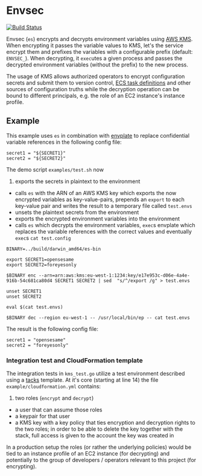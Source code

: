 # Envsec

[![Build Status](https://travis-ci.org/kreuzwerker/envsec.svg?branch=master)](https://travis-ci.org/kreuzwerker/envsec)

Envsec (`es`) encrypts and decrypts environment variables using [AWS KMS](https://aws.amazon.com/kms/). When encrypting it passes the variable values to KMS, let's the service encrypt them and prefixes the variables with a configurable prefix (default: `ENVSEC_`). When decrypting, it `exec`utes a given process and passes the decrypted environment variables (without the prefix) to the new process.

The usage of KMS allows authorized operators to encrypt configuration secrets and submit them to version control, [ECS task definitions](http://docs.aws.amazon.com/AmazonECS/latest/developerguide/task_defintions.html) and other sources of configuration truths while the decryption operation can be bound to different principals, e.g. the role of an EC2 instance's instance profile.

## Example

This example uses `es` in combination with [envplate](https://github.com/kreuzwerker/envplate) to replace confidential variable references in the following config file:

```
secret1 = "${SECRET1}"
secret2 = "${SECRET2}"
```

The demo script `examples/test.sh` now

1. exports the secrets in plaintext to the environment
* calls `es` with the ARN of an AWS KMS key which exports the now encrypted variables as key-value-pairs, prepends an `export` to each key-value pair and writes the result to a temporary file called `test.envs`
* unsets the plaintext secrets from the environment
* exports the encrypted environment variables into the environment
* calls `es` which decrypts the environment variables, `exec`s envplate which replaces the variable references with the correct values and eventually `exec`s `cat test.config`

```
BINARY=../build/darwin_amd64/es-bin

export SECRET1=opensesame
export SECRET2=foreyesonly

$BINARY enc --arn=arn:aws:kms:eu-west-1:1234:key/e17e953c-d06e-4a4e-916b-54c681ca80d4 SECRET1 SECRET2 | sed  "s/^/export /g" > test.envs

unset SECRET1
unset SECRET2

eval $(cat test.envs)

$BINARY dec --region eu-west-1 -- /usr/local/bin/ep -- cat test.envs
```

The result is the following config file:

```
secret1 = "opensesame"
secret2 = "foreyesonly"
```

### Integration test and CloudFormation template

The integration tests in `kms_test.go` utilize a test environment described using a [tacks](https://github.com/kreuzwerker/tacks) template. At it's core (starting at line 14) the file `example/cloudformation.yml` contains:

1. two roles (`encrypt` and `decrypt`)
* a user that can assume those roles
* a keypair for that user
* a KMS key with a key policy that ties encryption and decryption rights to the two roles; in order to be able to delete the key together with the stack, full access is given to the account the key was created in

In a production setup the roles (or rather the underlying policies) would be tied to an instance profile of an EC2 instance (for decrypting) and potentially to the group of developers / operators relevant to this project (for encrypting).
